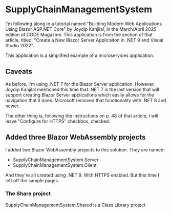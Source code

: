 # SupplyChainManagementSystem

I'm following along in a tutorial named "Building Modern Web Applications Using Blazor ASP.NET Core" by Joydip Kanjilal, in the March/April 2025 edition of CODE Magazine. This application is from the section of that article, titled, "Create a New Blazor Server Applicaiton in .NET 9 and Visual Studio 2022".

This application is a simplified example of a microservices application.

## Caveats

As before, I'm using .NET 7 for the Blazor Server application. However, Joydip Kanjilal mentioned this time that .NET 7 is the last version that will support creating Blazor Server applications which easily allows for the navigation that it does. Microsoft removed that functionality with .NET 8 and newer.

The other thing is, following the instructions on p. 48 of that article, I will leave "Configure for HTTPS" checkbox, checked.

## Added three Blazor WebAssembly projects

I added two Blazor WebAssembly projects to this solution. They are named:
- SupplyChainManagementSystem.Server
- SupplyChainManagementSystem.Client

And they're all created using .NET 9. With HTTPS enabled. But this time I left off the sample pages.

### The Share project

SupplyChainManagementSystem.Shared is a Class Library project